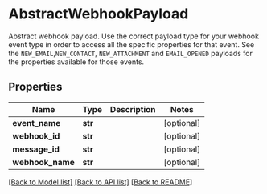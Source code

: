 # AbstractWebhookPayload

Abstract webhook payload. Use the correct payload type for your webhook event type in order to access all the specific properties for that event. See the `NEW_EMAIL`,`NEW_CONTACT`, `NEW_ATTACHMENT` and `EMAIL_OPENED` payloads for the properties available for those events.
## Properties
Name | Type | Description | Notes
------------ | ------------- | ------------- | -------------
**event_name** | **str** |  | [optional] 
**webhook_id** | **str** |  | [optional] 
**message_id** | **str** |  | [optional] 
**webhook_name** | **str** |  | [optional] 

[[Back to Model list]](../README#documentation-for-models) [[Back to API list]](../README#documentation-for-api-endpoints) [[Back to README]](../README)


